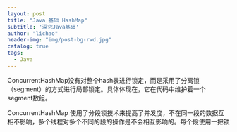 ```yaml
---
layout: post
title: "Java 基础 HashMap"
subtitle: '深究Java基础'
author: "lichao"
header-img: "img/post-bg-rwd.jpg"
catalog: true
tags:
  - Java 
---
```


ConcurrentHashMap没有对整个hash表进行锁定，而是采用了分离锁（segment）的方式进行局部锁定。具体体现在，它在代码中维护着一个segment数组。

ConcurrentHashMap 使用了分段锁技术来提高了并发度，不在同一段的数据互相不影响，多个线程对多个不同的段的操作是不会相互影响的。每个段使用一把锁